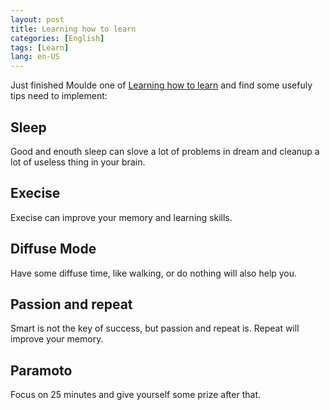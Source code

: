```yaml
---
layout: post
title: Learning how to learn
categories: [English]
tags: [Learn]
lang: en-US
---
```


Just finished Moulde one of [Learning how to learn](https://www.coursera.org/learn/learning-how-to-learn/home/module/1) and find some usefuly tips need to implement:

## Sleep
Good and enouth sleep can slove a lot of problems in dream and cleanup a lot of useless thing in your brain.

## Execise
Execise can improve your memory and learning skills.

## Diffuse Mode
Have some diffuse time, like walking, or do nothing will also help you.

## Passion and repeat
Smart is not the key of success, but passion and repeat is. Repeat will improve your memory.

## Paramoto
Focus on 25 minutes and give yourself some prize after that.
